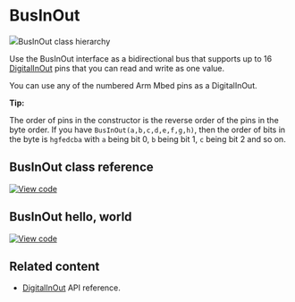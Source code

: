 # BusInOut

<span class="images">![](https://os.mbed.com/docs/v5.12/mbed-os-api-doxy/classmbed_1_1_bus_in_out.png)<span>BusInOut class hierarchy</span></span>

Use the BusInOut interface as a bidirectional bus that supports up to 16 [DigitalInOut](digitalinout.html) pins that you can read and write as one value.

You can use any of the numbered Arm Mbed pins as a DigitalInOut.

**Tip:**

The order of pins in the constructor is the reverse order of the pins in the byte order. If you have `BusInOut(a,b,c,d,e,f,g,h)`, then the order of bits in the byte is `hgfedcba` with `a` being bit 0, `b` being bit 1, `c` being bit 2 and so on.

## BusInOut class reference

[![View code](https://www.mbed.com/embed/?type=library)](https://os.mbed.com/docs/v5.12/mbed-os-api-doxy/classmbed_1_1_bus_in_out.html)

## BusInOut hello, world

[![View code](https://www.mbed.com/embed/?url=https://os.mbed.com/teams/mbed_example/code/BusInOut_HelloWorld/)](https://os.mbed.com/teams/mbed_example/code/BusInOut_HelloWorld/file/910f6ba3c4a3/main.cpp)

## Related content

- [DigitalInOut](digitalinout.html) API reference.

